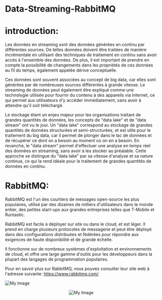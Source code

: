 # Data-Streaming-RabbitMQ
# introduction: 
Les données en streaming sont des données générées en continu par différentes sources. De telles données doivent être traitées de manière incrémentale en utilisant des techniques de traitement en continu sans avoir accès à l'ensemble des données. De plus, il est important de prendre en compte la possibilité de changements dans les propriétés de ces données au fil du temps, également appelée dérive conceptuelle.

Ces données sont souvent associées au concept de big data, car elles sont générées par de nombreuses sources différentes à grande vitesse. Le streaming de données peut également être expliqué comme une technologie utilisée pour fournir du contenu à des appareils via Internet, ce qui permet aux utilisateurs d'y accéder immédiatement, sans avoir à attendre qu'il soit téléchargé.

Le stockage étant un enjeu majeur pour les organisations traitant de grandes quantités de données, les concepts de "data lake" et de "data stream" ont vu le jour. Un "data lake" correspond au stockage de grandes quantités de données structurées et semi-structurées, et est utile pour le traitement du big data, car il permet de plonger dans le lac de données et de récupérer ce dont on a besoin au moment où on en a besoin. En revanche, le "data stream" permet d'effectuer une analyse en temps réel des données en streaming, sans avoir à les stocker au préalable. Cette approche se distingue du "data lake" par sa vitesse d'analyse et sa nature continue, ce qui la rend idéale pour le traitement de grandes quantités de données en continu.

# RabbitMQ:
RabbitMQ est l'un des courtiers de messages open-source les plus populaires, utilisé par des dizaines de milliers d'utilisateurs dans le monde entier, des petites start-ups aux grandes entreprises telles que T-Mobile et Runtastic.

RabbitMQ est facile à déployer sur site ou dans le cloud, et est léger. Il prend en charge plusieurs protocoles de messagerie et peut être déployé dans des configurations distribuées et fédérées pour répondre aux exigences de haute disponibilité et de grande échelle.

Il fonctionne sur de nombreux systèmes d'exploitation et environnements de cloud, et offre une large gamme d'outils pour les développeurs dans la plupart des langages de programmation populaires.

Pour en savoir plus sur RabbitMQ, vous pouvez consulter leur site web à l'adresse suivante: https://www.rabbitmq.com/

![My Image](assets/RabbitMG.jpg)

<p align="center">
  <img src="assets/RabbitMG.jpg" alt="My Image">
</p>



